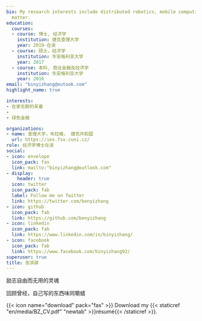 ```yaml
---
bio: My research interests include distributed robotics, mobile computing and programmable
  matter.
education:
  courses:
  - course: 博士, 经济学
    institution: 捷克查理大学
    year: 2019-在读
  - course: 硕士，经济学
    institution: 东安格利亚大学
    year: 2017
  - course: 本科, 商业金融及经济学
    institution: 东安格利亚大学
    year: 2016
email: "binyizhang@outook.com"
highlight_name: true

interests:
- 在家无聊的呆着
- 
- 绿色金融

organizations:
- name: 查理大学，布拉格， 捷克共和国
  url: https://ies.fsv.cuni.cz/
role: 经济学博士在读
social:
- icon: envelope
  icon_pack: fas
  link: mailto:"binyizhang@outlook.com"
- display:
    header: true
  icon: twitter
  icon_pack: fab
  label: Follow me on Twitter
  link: https://twitter.com/benyizhang
- icon: github
  icon_pack: fab
  link: https://github.com/benyizhang
- icon: linkedin
  icon_pack: fab
  link: https://www.linkedin.com/in/binyizhang/
- icon: facebook
  icon_pack: fab
  link: https://www.facebook.com/binyizhang92/
superuser: true
title: 张滨驿
---
```


励志自由而无用的灵魂

回顾曾经，自己写的东西味同嚼蜡

{{< icon name="download" pack="fas" >}} Download my {{< staticref "en/media/BZ_CV.pdf" "newtab" >}}résumé{{< /staticref >}}.
